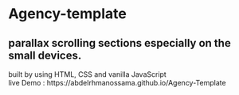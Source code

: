 # Agency-template
<h2>parallax scrolling sections especially on the small devices.</h2>
built by using HTML, CSS and vanilla JavaScript
<br>live Demo : https://abdelrhmanossama.github.io/Agency-Template
